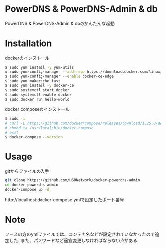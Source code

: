 # PowerDNS & PowerDNS-Admin & db
 
PowerDNS & PowerDNS-Admin & dbのかんたんな起動
  
# Installation
 
dockerのインストール
 
```bash
$ sudo yum install -y yum-utils
$ sudo yum-config-manager --add-repo https://download.docker.com/linux/centos/docker-ce.repo
$ sudo yum-config-manager --enable docker-ce-edge
$ sudo yum makecache fast
$ sudo yum install -y docker-ce
$ sudo systemctl start docker
$ sudo systemctl enable docker
$ sudo docker run hello-world
```

docker composeのインストール
```bash
$ sudo -i
# curl -L https://github.com/docker/compose/releases/download/1.25.0/docker-compose-`uname -s`-`uname -m` > /usr/local/bin/docker-compose
# chmod +x /usr/local/bin/docker-compose
# exit
$ docker-compose --version
```


# Usage
 
gitからファイルの入手
 
```bash
git clone https://github.com/HSRNetwork/docker-powerdns-admin
cd docker-powerdns-admin
docker-compose up -d
```
http://localhost:docker-compose.ymlで設定したポート番号
 
# Note
 
ソースの方のymlファイルでは、コンテナ名などが設定されていなかったので追加した.
また、パスワードなど適宜変更しなければならない点がある.
 



